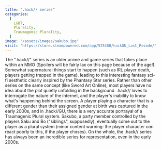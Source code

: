 ```yaml
---
title: ".hack// series"
categories:
  [
    LGBT,
    Plurality,
    Traumagenic Plurality,
  ]
image: "/assets/images/sakubo.jpg"
visit: "https://store.steampowered.com/app/525480/hackGU_Last_Recode/"
---
```


The ".hack//" series is an older anime and game series that takes place within an MMO (Spoilers will be fairly lax on this page because of the age!). Somewhat supernatural things start to happen (such as IRL player death, players getting trapped in the game), leading to this interesting fantasy sci-fi aesthetic clearly inspired by the Phantasy Star series. Rather than other series on the same concept (like Sword Art Online), most players have no idea about the plot quietly unfolding in the background. .hack// loves to interrogate the nature of the internet, and the player's inability to know what's happening behind the screen. A player playing a character that is a different gender than their assigned gender at birth was captured in the early 2000s, and in .hack//GU, there is a very accurate portrayal of a Traumagenic Plural system. Sakubo, a party member controlled by the players Saku and Bo ("siblings", supposedly), eventually come out to the player as a plural system (minor content warning: the player character _can_ react poorly to this, if the player choses). On the whole, the .hack// series has always been an incredible series for representation, even in the early 2000s.
